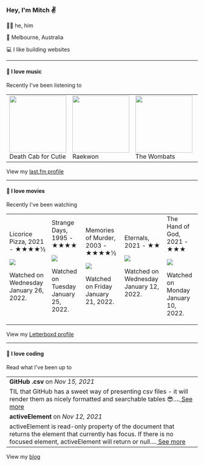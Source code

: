 <article><h3>Hey, I&#x27;m Mitch ✌️</h3><section><p>🙆‍♂️ he, him</p><p>📍 Melbourne, Australia</p><p>💻 I like building websites</p></section><hr/><section><h4>💽 I love music</h4><p>Recently I&#x27;ve been listening to</p><table><tbody><td><img src="https://lastfm.freetls.fastly.net/i/u/174s/1958e8cdfa17448cbbb7f3ccb49247d9.png" height="150px" alt="" role="presentation"/><br/>Death Cab for Cutie</td><td><img src="https://lastfm.freetls.fastly.net/i/u/174s/6e5282f2319f43d684ef1e3bf2fa8f5f.png" height="150px" alt="" role="presentation"/><br/>Raekwon</td><td><img src="https://lastfm.freetls.fastly.net/i/u/174s/b962d63b14f7e2ade5b0b478f9182f64.png" height="150px" alt="" role="presentation"/><br/>The Wombats</td><td><img src="https://lastfm.freetls.fastly.net/i/u/174s/c7e65f61509d40458f3e51a0e2dbfc3d.png" height="150px" alt="" role="presentation"/><br/>GZA/Genius</td><td><img src="https://lastfm.freetls.fastly.net/i/u/174s/146efd85c4334782aab754934e536811.png" height="150px" alt="" role="presentation"/><br/>Bonobo</td></tbody></table><span>View my <a href="https://www.last.fm/user/mylsb">last.fm profile</a></span></section><hr/><section><h4>📼 I love movies</h4><p>Recently I&#x27;ve been watching</p><table><tbody><td>Licorice Pizza, 2021 - ★★★★½<br/><span> <p><img src="https://a.ltrbxd.com/resized/film-poster/6/4/1/0/8/6/641086-licorice-pizza-0-500-0-750-crop.jpg?k=87df11f08a"/></p> <p>Watched on Wednesday January 26, 2022.</p> </span></td><td>Strange Days, 1995 - ★★★★<br/><span> <p><img src="https://a.ltrbxd.com/resized/sm/upload/1y/4q/va/98/sd-poster-0-500-0-750-crop.jpg?k=667d17aacc"/></p> <p>Watched on Tuesday January 25, 2022.</p> </span></td><td>Memories of Murder, 2003 - ★★★★½<br/><span> <p><img src="https://a.ltrbxd.com/resized/sm/upload/84/xt/e8/mw/gawnVe9cFowdoDLo9Pok12NTw39-0-500-0-750-crop.jpg?k=e3c9036c55"/></p> <p>Watched on Friday January 21, 2022.</p> </span></td><td>Eternals, 2021 - ★★<br/><span> <p><img src="https://a.ltrbxd.com/resized/film-poster/4/5/4/0/1/6/454016-eternals-0-500-0-750-crop.jpg?k=0aa4af1fc4"/></p> <p>Watched on Wednesday January 12, 2022.</p> </span></td><td>The Hand of God, 2021 - ★★★<br/><span> <p><img src="https://a.ltrbxd.com/resized/film-poster/6/4/5/5/9/8/645598-the-hand-of-god-0-500-0-750-crop.jpg?k=6b3ff7465d"/></p> <p>Watched on Monday January 10, 2022.</p> </span></td></tbody></table><span>View my <a href="https://letterboxd.com/myslab/">Letterboxd profile</a></span></section><hr/><section><h4>📰 I love coding</h4><p>Read what I&#x27;ve been up to</p><table><tbody><tr><td><b>GitHub .csv</b> on <i>Nov 15, 2021</i></td></tr><tr><td><span>TIL that GitHub has a sweet way of presenting csv files - it will render them as nicely formatted and searchable tables 😎....</span><a href="https://world.hey.com/mitch.stewart/github-csv-cfba803e"> See more</a></td></tr><tr><td><b>activeElement</b> on <i>Nov 12, 2021</i></td></tr><tr><td><span>activeElement is read-only property of the document that returns the element that currently has focus. If there is no focused element, activeElement will return <body> or null....</span><a href="https://world.hey.com/mitch.stewart/activeelement-48c14c6a"> See more</a></td></tr></tbody></table><span>View my <a href="https://world.hey.com/mitch.stewart/">blog</a></span></section></article>